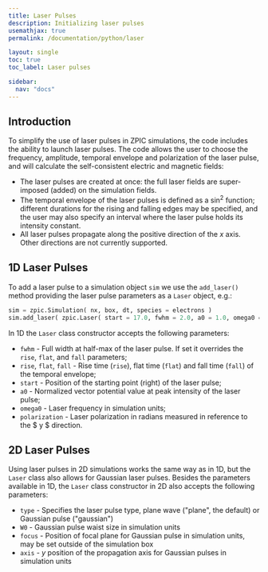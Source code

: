 ```yaml
---
title: Laser Pulses
description: Initializing laser pulses
usemathjax: true
permalink: /documentation/python/laser

layout: single
toc: true
toc_label: Laser pulses

sidebar:
  nav: "docs"
---
```


## Introduction

To simplify the use of laser pulses in ZPIC simulations, the code includes the ability to launch laser pulses. The code allows the user to choose the frequency, amplitude, temporal envelope and polarization of the laser pulse, and will calculate the self-consistent electric and magnetic fields:

* The laser pulses are created at once: the full laser fields are super-imposed (added) on the simulation fields.
* The temporal envelope of the laser pulses is defined as a $\sin^2$ function; different durations for the rising and falling edges may be specified, and the user may also specify an interval where the laser pulse holds its intensity constant.
* All laser pulses propagate along the positive direction of the $x$ axis. Other directions are not currently supported.

## 1D Laser Pulses

To add a laser pulse to a simulation object `sim` we use the `add_laser()` method providing the laser pulse parameters as a `Laser` object, e.g.:

```python
sim = zpic.Simulation( nx, box, dt, species = electrons )
sim.add_laser( zpic.Laser( start = 17.0, fwhm = 2.0, a0 = 1.0, omega0 = 10.0 ))
```

In 1D the `Laser` class constructor accepts the following parameters:

* `fwhm` - Full width at half-max of the laser pulse. If set it overrides the `rise`, `flat`, and `fall` parameters;
* `rise`, `flat`, `fall` - Rise time (`rise`), flat time (`flat`) and fall time (`fall`) of the temporal envelope;
* `start` - Position of the starting point (right) of the laser pulse;
* `a0` - Normalized vector potential value at peak intensity of the laser pulse;
* `omega0` - Laser frequency in simulation units;
* `polarization` - Laser polarization in radians measured in reference to the $ y $ direction.

## 2D Laser Pulses

Using laser pulses in 2D simulations works the same way as in 1D, but the `Laser` class also allows for Gaussian laser pulses. Besides the parameters available in 1D, the `Laser` class constructor in 2D also accepts the following parameters:

* `type` - Specifies the laser pulse type, plane wave ("plane", the default) or Gaussian pulse ("gaussian")
* `W0` - Gaussian pulse waist size in simulation units
* `focus` - Position of focal plane for Gaussian pulse in simulation units, may be set outside of the simulation box
* `axis` - $y$ position of the propagation axis for Gaussian pulses in simulation units

